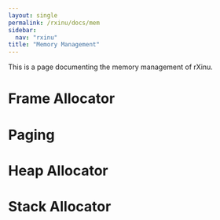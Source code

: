 ```yaml
---
layout: single
permalink: /rxinu/docs/mem
sidebar:
  nav: "rxinu"
title: "Memory Management"
---
```


This is a page documenting the memory management of rXinu.

# Frame Allocator

# Paging

# Heap Allocator

# Stack Allocator
